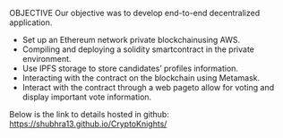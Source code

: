 OBJECTIVE
Our objective was to develop end-to-end decentralized application. 
- Set up an Ethereum network private blockchainusing AWS. 
- Compiling and deploying a solidity smartcontract in the private environment. 
- Use IPFS storage to store candidates’ profiles information. 
- Interacting with the contract on the blockchain using Metamask. 
- Interact with the contract through a web pageto allow for voting and display important vote information.

Below is the link to details hosted in github:
https://shubhra13.github.io/CryptoKnights/
